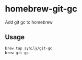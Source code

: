 # homebrew-git-gc

Add git gc to homebrew

## Usage

```bash
brew tap syhily/git-gc
brew git-gc
```
